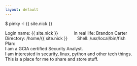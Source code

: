 ```yaml
---
layout: default
---
```

<p>$ pinky -l <span class="string">{{ site.nick  }}</span></p>
<p>
Login name: {{ site.nick }}&nbsp;&nbsp;&nbsp;&nbsp;&nbsp;&nbsp;&nbsp;&nbsp;&nbsp;&nbsp;&nbsp;&nbsp;&nbsp;In real life: Brandon Carter<br />
Directory: /home/{{ site.nick }}&nbsp;&nbsp;&nbsp;&nbsp;&nbsp;&nbsp;&nbsp;&nbsp;Shell: /usr/local/bin/fish<br />
Plan:<br />
I am a GCIA certified Security Analyst.<br />
I am interested in security, linux, python and other tech things.<br />
This is a place for me to share and store stuff.<br />
</p>
